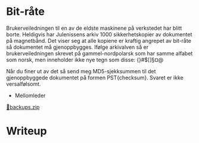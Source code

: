 # Bit-råte

Brukerveiledningen til en av de eldste maskinene på verkstedet har blitt borte. Heldigvis har Julenissens arkiv 1000 sikkerhetskopier av dokumentet på magnetbånd. Det viser seg at alle kopiene er kraftig angrepet av bit-råte så dokumentet må gjenoppbygges. Ifølge arkivalven så er brukerveiledningen skrevet på gammel-nordpolarsk som har samme alfabet som norsk, men inneholder ikke nye tegn som disse: {}#$[]§¤@

Når du finer ut av det så send meg MD5-sjekksummen til det gjenoppbyggede dokumentet på formen PST{checksum}. Svaret er ikke versalfølsomt.

- Mellomleder

[📎backups.zip](./backups.zip)

# Writeup